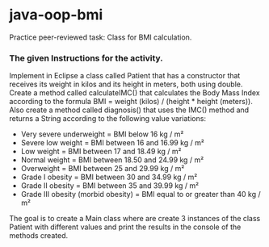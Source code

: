 # java-oop-bmi
Practice peer-reviewed task: Class for BMI calculation.

### The given Instructions for the activity. 

Implement in Eclipse a class called Patient that has a constructor that receives its weight in kilos and its height in meters, both using double. 
Create a method called calculateIMC() that calculates the Body Mass Index according to the formula BMI = weight (kilos) / (height * height (meters)). 
Also create a method called diagnosis() that uses the IMC() method and returns a String according to the following value variations:

- Very severe underweight = BMI below 16 kg / m²
- Severe low weight = BMI between 16 and 16.99 kg / m²
- Low weight = BMI between 17 and 18.49 kg / m²
- Normal weight = BMI between 18.50 and 24.99 kg / m²
- Overweight = BMI between 25 and 29.99 kg / m²
- Grade I obesity = BMI between 30 and 34.99 kg / m²
- Grade II obesity = BMI between 35 and 39.99 kg / m²
- Grade III obesity (morbid obesity) = BMI equal to or greater than 40 kg / m²

The goal is to create a Main class where are create 3 instances of the class Patient with 
different values and print the results in the console of the methods created. 

